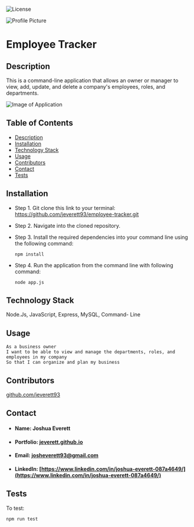![License](https://img.shields.io/badge/License-MIT-blueviolet)

![Profile Picture](https://avatars0.githubusercontent.com/u/60204713?v=4)

# Employee Tracker
    
## <h2 id="description">Description</h2>
This is a command-line application that allows an owner or manager to view, add, update, and delete a company's employees, roles, and departments.

![Image of Application](assets/readme_demo.gif)

## Table of Contents   
* <a href="#description">Description</a> 
* <a href="#installation">Installation</a> 
* <a href="#tech">Technology Stack</a>
* <a href="#usage">Usage</a>
* <a href="#contributors">Contributors</a> 
* <a href="#contact">Contact</a>
* <a href="#tests">Tests</a>

## Installation
* Step 1. Git clone this link to your terminal: https://github.com/jeverett93/employee-tracker.git
* Step 2. Navigate into the cloned repository.
* Step 3. Install the required dependencies into your command line using the following command:

    ```
    npm install
    ```

* Step 4. Run the application from the command line with following command:

    ```
    node app.js
    ```
    
## <h2 id="tech">Technology Stack</h2>
Node.Js, JavaScript, Express, MySQL, Command- Line

## <h2 id="usage">Usage</h2>

```
As a business owner
I want to be able to view and manage the departments, roles, and employees in my company
So that I can organize and plan my business
```
    
## <h2 id="contributors">Contributors</h2>
[github.com/jeverett93](github.com/jeverett93)
    
## <h2 id="contact">Contact</h2>
* #### Name: Joshua Everett
* #### Portfolio: [jeverett.github.io](jeverett.github.io)
* #### Email: josheverett93@gmail.com
* #### LinkedIn: [https://www.linkedin.com/in/joshua-everett-087a4649/](https://www.linkedin.com/in/joshua-everett-087a4649/)

## <h2 id="tests">Tests</h2>
To test:

```
npm run test
```